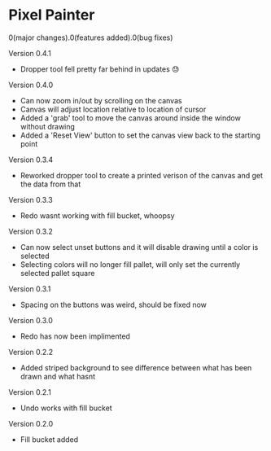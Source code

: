 # Pixel Painter

0(major changes).0(features added).0(bug fixes)

Version 0.4.1
- Dropper tool fell pretty far behind in updates :sweat:

Version 0.4.0
- Can now zoom in/out by scrolling on the canvas
- Canvas will adjust location relative to location of cursor
- Added a 'grab' tool to move the canvas around inside the window without drawing
- Added a 'Reset View' button to set the canvas view back to the starting point

Version 0.3.4
- Reworked dropper tool to create a printed verison of the canvas and get the data from that

Version 0.3.3
- Redo wasnt working with fill bucket, whoopsy

Version 0.3.2
- Can now select unset buttons and it will disable drawing until a color is selected
- Selecting colors will no longer fill pallet, will only set the currently selected pallet square

Version 0.3.1
- Spacing on the buttons was weird, should be fixed now

Version 0.3.0
- Redo has now been implimented

Version 0.2.2
- Added striped background to see difference between what has been drawn and what hasnt

Version 0.2.1
- Undo works with fill bucket

Version 0.2.0
- Fill bucket added